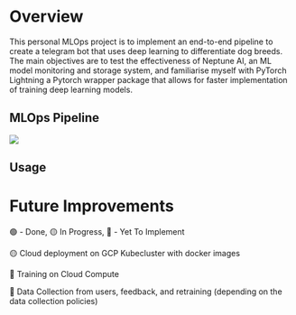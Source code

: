 # Overview
This personal MLOps project is to implement an end-to-end pipeline to create a telegram bot that uses deep learning to differentiate dog breeds.
The main objectives are to test the effectiveness of Neptune AI, an ML model monitoring and storage system, and familiarise myself with PyTorch Lightning a Pytorch wrapper package that allows for faster implementation of training deep learning models.

## MLOps Pipeline
<img src="https://app.diagrams.net/#G1SAj0aoCZp8qNw2bmwmDcz9ly-DNsm003">

## Usage



# 

# Future Improvements
:green_circle: - Done, :yellow_circle: In Progress, :red_circle: - Yet To Implement

:yellow_circle: Cloud deployment on GCP Kubecluster with docker images

:red_circle: Training on Cloud Compute

:red_circle: Data Collection from users, feedback, and retraining (depending on the data collection policies)
